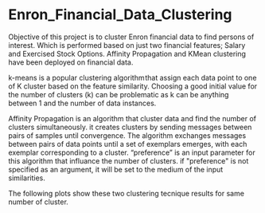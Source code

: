 # Enron_Financial_Data_Clustering
Objective of this project is to cluster Enron financial data to find persons of interest. Which is performed based on just two financial features; Salary and Exercised Stock Options.
Affinity Propagation and KMean clustering have been deployed on financial data.

k-means is a popular clustering algorithm that assign each data point to one of K cluster based on the feature similarity.
Choosing a good initial value for the number of clusters (k) can be problematic as k can be anything between 1 and the number of data instances.

Affinity Propagation is an algorithm that cluster data and find the number of clusters simultaneously. it creates clusters by sending messages between pairs of samples until convergence. The algorithm exchanges messages between pairs of data points until a set of exemplars emerges, with each exemplar corresponding to a cluster. 
“preference” is an input parameter for this algorithm that influance the number of clusters. if "preference" is not specified as an argument, it will be set to the medium of the input similarities.

The following plots show these two clustering tecnique results for same number of cluster.
